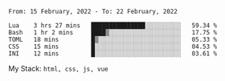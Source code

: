 <!--START_SECTION:waka-->
```text
From: 15 February, 2022 - To: 22 February, 2022

Lua    3 hrs 27 mins   ███████████████░░░░░░░░░░   59.34 % 
Bash   1 hr 2 mins     ████▒░░░░░░░░░░░░░░░░░░░░   17.75 % 
TOML   18 mins         █▒░░░░░░░░░░░░░░░░░░░░░░░   05.33 % 
CSS    15 mins         █░░░░░░░░░░░░░░░░░░░░░░░░   04.53 % 
INI    12 mins         █░░░░░░░░░░░░░░░░░░░░░░░░   03.61 % 
```
<!--END_SECTION:waka-->
My Stack: `html, css, js, vue`
